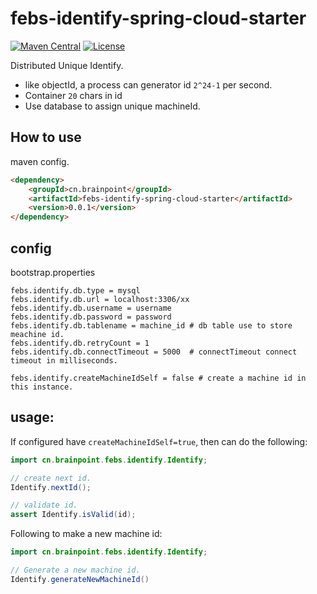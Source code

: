 
# febs-identify-spring-cloud-starter

[![Maven Central](https://maven-badges.herokuapp.com/maven-central/cn.brainpoint/febs-identify-spring-cloud-starter/badge.svg)](https://maven-badges.herokuapp.com/maven-central/cn.brainpoint/febs-identify-spring-cloud-starter/)
[![License](https://img.shields.io/github/license/brainpoint/febs-identify-spring-cloud-starter)](https://opensource.org/licenses/MIT)

Distributed Unique Identify.

- like objectId, a process can generator id `2^24-1` per second.
- Container `20` chars in id
- Use database to assign unique machineId.

## How to use

maven config.

```html
<dependency>
    <groupId>cn.brainpoint</groupId>
    <artifactId>febs-identify-spring-cloud-starter</artifactId>
    <version>0.0.1</version>
</dependency>
```

## config

bootstrap.properties

```properties
febs.identify.db.type = mysql
febs.identify.db.url = localhost:3306/xx
febs.identify.db.username = username
febs.identify.db.password = password
febs.identify.db.tablename = machine_id # db table use to store meachine id.
febs.identify.db.retryCount = 1
febs.identify.db.connectTimeout = 5000  # connectTimeout connect timeout in milliseconds.

febs.identify.createMachineIdSelf = false # create a machine id in this instance.
```

## usage:

If configured have `createMachineIdSelf=true`, then can do the following:

```java
import cn.brainpoint.febs.identify.Identify;

// create next id.
Identify.nextId();

// validate id.
assert Identify.isValid(id);
```

Following to make a new machine id:

```java
import cn.brainpoint.febs.identify.Identify;

// Generate a new machine id.
Identify.generateNewMachineId()
```
